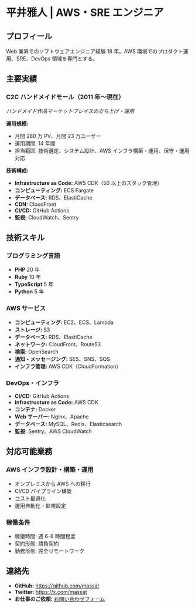 # 平井雅人 | AWS・SRE エンジニア

## プロフィール

Web 業界でのソフトウェアエンジニア経験 18 年。AWS 環境でのプロダクト運用、SRE、DevOps 領域を専門とする。

## 主要実績

### C2C ハンドメイドモール（2011 年〜現在）

_ハンドメイド作品マーケットプレイスの立ち上げ・運用_

**運用規模:**

- 月間 280 万 PV、月間 23 万ユーザー
- 運用期間: 14 年間
- 担当範囲: 技術選定、システム設計、AWS インフラ構築・運用、保守・運用対応

**技術構成:**

- **Infrastructure as Code:** AWS CDK（50 以上のスタック管理）
- **コンピューティング:** ECS Fargate
- **データベース:** RDS、ElastiCache
- **CDN:** CloudFront
- **CI/CD:** GitHub Actions
- **監視:** CloudWatch、Sentry

## 技術スキル

### プログラミング言語

- **PHP** 20 年
- **Ruby** 10 年
- **TypeScript** 5 年
- **Python** 5 年

### AWS サービス

- **コンピューティング:** EC2、ECS、Lambda
- **ストレージ:** S3
- **データベース:** RDS、ElastiCache
- **ネットワーク:** CloudFront、Route53
- **検索:** OpenSearch
- **通知・メッセージング:** SES、SNS、SQS
- **インフラ管理:** AWS CDK（CloudFormation）

### DevOps・インフラ

- **CI/CD:** GitHub Actions
- **Infrastructure as Code:** AWS CDK
- **コンテナ:** Docker
- **Web サーバー:** Nginx、Apache
- **データベース:** MySQL、Redis、Elasticsearch
- **監視:** Sentry、AWS CloudWatch

## 対応可能業務

### AWS インフラ設計・構築・運用

- オンプレミスから AWS への移行
- CI/CD パイプライン構築
- コスト最適化
- 運用自動化・監視設定

### 稼働条件

- 稼働時間: 週 6-8 時間程度
- 契約形態: 請負契約
- 勤務形態: 完全リモートワーク

## 連絡先

- **GitHub:** https://github.com/massat
- **Twitter:** https://x.com/massat
- **お仕事のご依頼:** [お問い合わせフォーム](https://forms.gle/KTuzM4xJoTm2MWD78)
